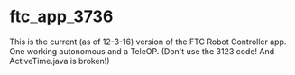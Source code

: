 # ftc_app_3736
This is the current (as of 12-3-16) version of the FTC Robot Controller app. One working autonomous and a TeleOP. (Don't use the 3123 code! And ActiveTime.java is broken!)
